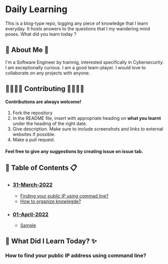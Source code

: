 
# Daily Learning

This is a blog-type repo, logging any piece of knowledge that I learn everyday. It hosts answers to the questions that I my wandering mind poses.
What did you learn today ?


## 🚀 About Me 🚀
I'm a Software Engineer by trainnig, interested specifically in Cybersecurity. I am exceptionally curious. I am a good team-player. I would love to collaborate on any projects with anyone.




## 👨‍👩‍👧‍👦 Contributing 👨‍👩‍👧‍👦

#### Contributions are always welcome!
1. Fork the repository
2. In the README file, insert with appropriate heading on **what you learnt** under the heading of the right date.
3. Give description. Make sure to include screenshots and links to external websites if possible.
4. Make a pull request.

#### Feel free to give any suggestions by creating issue on issue tab.



## 📑 Table of Contents 📋

- ### [31-March-2022](#31-march.)
    * [Finding your public IP using commad line?](link)
    * [How to organize knowlegde?](link)

- ### [01-April-2022](#31-march.)
    * [Sample](link)
## 🧠 What Did I Learn Today? ✨

### How to find your public IP address using command line?

